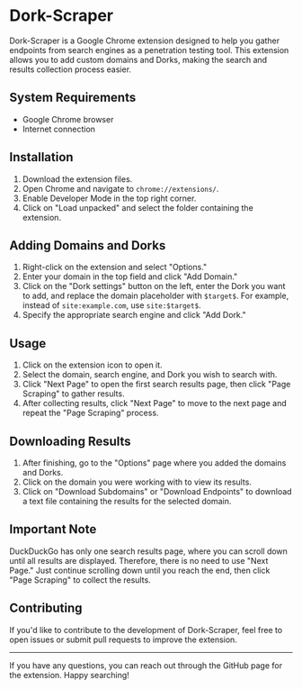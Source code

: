 # Dork-Scraper

Dork-Scraper is a Google Chrome extension designed to help you gather endpoints from search engines as a penetration testing tool. This extension allows you to add custom domains and Dorks, making the search and results collection process easier.

## System Requirements

- Google Chrome browser
- Internet connection

## Installation

1. Download the extension files.
2. Open Chrome and navigate to `chrome://extensions/`.
3. Enable Developer Mode in the top right corner.
4. Click on "Load unpacked" and select the folder containing the extension.

## Adding Domains and Dorks

1. Right-click on the extension and select "Options."
2. Enter your domain in the top field and click "Add Domain."
3. Click on the "Dork settings" button on the left, enter the Dork you want to add, and replace the domain placeholder with `$target$`. For example, instead of `site:example.com`, use `site:$target$`.
4. Specify the appropriate search engine and click "Add Dork."

## Usage

1. Click on the extension icon to open it.
2. Select the domain, search engine, and Dork you wish to search with.
3. Click "Next Page" to open the first search results page, then click "Page Scraping" to gather results.
4. After collecting results, click "Next Page" to move to the next page and repeat the "Page Scraping" process.

## Downloading Results

1. After finishing, go to the "Options" page where you added the domains and Dorks.
2. Click on the domain you were working with to view its results.
3. Click on "Download Subdomains" or "Download Endpoints" to download a text file containing the results for the selected domain.

## Important Note

DuckDuckGo has only one search results page, where you can scroll down until all results are displayed. Therefore, there is no need to use "Next Page." Just continue scrolling down until you reach the end, then click "Page Scraping" to collect the results.

## Contributing

If you'd like to contribute to the development of Dork-Scraper, feel free to open issues or submit pull requests to improve the extension.


---

If you have any questions, you can reach out through the GitHub page for the extension. Happy searching!
